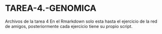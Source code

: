 # TAREA-4.-GENOMICA
Archivos de la tarea 4
En el Rmarkdown solo esta hasta el ejercicio de la red de amigos, posteriormente cada ejercicio tiene su propio script.
